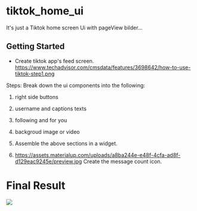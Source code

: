 # tiktok_home_ui

It's just a Tiktok home screen Ui with pageView bilder...

## Getting Started

- Create tiktok app's feed screen. 
https://www.techadvisor.com/cmsdata/features/3698642/how-to-use-tiktok-step1.png

Steps: 
Break down the ui components into the following: 
1. right side buttons 
2. username and captions texts 
3. following and for you
4. backgroud image or video 
5. Assemble the above sections in a widget. 

2. https://assets.materialup.com/uploads/a8ba244e-e48f-4cfa-ad8f-d129eac9245e/preview.jpg 
Create the message count icon.


# Final Result

![](https://i.ibb.co/k5Pzt8z/Screenshot-1654764683.png)